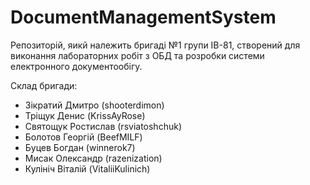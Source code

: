 # DocumentManagementSystem

Репозиторій, яикй належить бригаді №1 групи ІВ-81, створений для виконання лабораторних робіт з ОБД та розробки системи електронного документообігу.

Склад бригади:
* Зікратий Дмитро (shooterdimon)
* Тріщук Денис (KrissAyRose)
* Святощук Ростислав (rsviatoshchuk)
* Болотов Георгій (BeefMILF)
* Буцев Богдан (winnerok7)
* Мисак Олександр (razenization)
* Кулініч Віталій (VitaliiKulinich)
